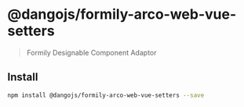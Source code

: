 # @dangojs/formily-arco-web-vue-setters

> Formily Designable Component Adaptor

## Install

```bash
npm install @dangojs/formily-arco-web-vue-setters --save
```
